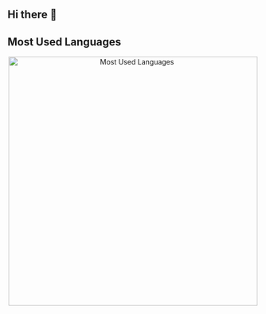 ## Hi there 👋

## Most Used Languages

<p align="center">
  <img src="https://github-readme-stats.vercel.app/api/top-langs/?username=alirezaghafari&layout=compact&theme=radical" alt="Most Used Languages" width="500"/>
</p>


<!--
**alirezaghafari/alirezaghafari** is a ✨ _special_ ✨ repository because its `README.md` (this file) appears on your GitHub profile.

Here are some ideas to get you started:

- 🔭 I’m currently working on ...
- 🌱 I’m currently learning ...
- 👯 I’m looking to collaborate on ...
- 🤔 I’m looking for help with ...
- 💬 Ask me about ...
- 📫 How to reach me: ...
- 😄 Pronouns: ...
- ⚡ Fun fact: ...
-->
